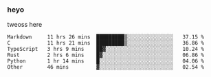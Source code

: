 ### heyo
tweoss here

<!--START_SECTION:waka-->

```text
Markdown     11 hrs 26 mins  █████████▒░░░░░░░░░░░░░░░   37.15 %
C            11 hrs 21 mins  █████████▒░░░░░░░░░░░░░░░   36.86 %
TypeScript   3 hrs 9 mins    ██▓░░░░░░░░░░░░░░░░░░░░░░   10.24 %
Rust         2 hrs 6 mins    █▓░░░░░░░░░░░░░░░░░░░░░░░   06.86 %
Python       1 hr 14 mins    █░░░░░░░░░░░░░░░░░░░░░░░░   04.06 %
Other        46 mins         ▓░░░░░░░░░░░░░░░░░░░░░░░░   02.54 %
```

<!--END_SECTION:waka-->

<!--
**Tweoss/tweoss** is a ✨ _special_ ✨ repository because its `README.md` (this file) appears on your GitHub profile.

Here are some ideas to get you started:

- 🔭 I’m currently working on ...
- 🌱 I’m currently learning ...
- 👯 I’m looking to collaborate on ...
- 🤔 I’m looking for help with ...
- 💬 Ask me about ...
- 📫 How to reach me: ...
- 😄 Pronouns: ...
- ⚡ Fun fact: ...
-->
